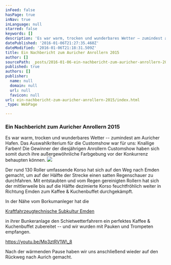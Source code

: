 ```yaml
---
inFeed: false
hasPage: true
inNav: true
inLanguage: null
starred: false
keywords: []
description: 'Es war warm, trocken und wunderbares Wetter – zumindest am Auricher Hafen. Das Auswahlkriterium für die Customshow war für uns: Knallige Farben! Die Gewinner der diesjährigen Anrollern Customshow haben sich somit durch ihre außergewöhnliche Farbgebung vor der Konkurrenz behaupten können.'
datePublished: '2016-01-06T21:27:35.460Z'
dateModified: '2016-01-06T21:18:31.509Z'
title: Ein Nachbericht zum Auricher Anrollern 2015
author: []
sourcePath: _posts/2016-01-06-ein-nachbericht-zum-auricher-anrollern-2015.md
published: true
authors: []
publisher:
  name: null
  domain: null
  url: null
  favicon: null
url: ein-nachbericht-zum-auricher-anrollern-2015/index.html
_type: WebPage

---
```

### Ein Nachbericht zum Auricher Anrollern 2015

Es war warm, trocken und wunderbares Wetter -- zumindest am Auricher Hafen. Das Auswahlkriterium für die Customshow war für uns: Knallige Farben! Die Gewinner der diesjährigen Anrollern Customshow haben sich somit durch ihre außergewöhnliche Farbgebung vor der Konkurrenz behaupten können.
![](https://the-grid-user-content.s3-us-west-2.amazonaws.com/c92a90e1-2298-410c-8dc5-6419e06c88fd.jpg)

Der rund 130 Roller umfassende Korso hat sich auf den Weg nach Emden gemacht, um auf der Hälfte der Strecke einen satten Regenschauer zu durchfahren. Mit entstaubten und vom Regen gereinigten Rollern hat sich der mittlerweile bis auf die Hälfte dezimierte Korso feuchtfröhlich weiter in Richtung Emden zum Kaffee & Kuchenbuffet durchgekämpft.

In der Nähe vom Borkumanleger hat die

[Kraftfahrzeugtechnische Subkultur Emden][0]

in ihrer Bunkeranlage den Schietwetterfahrern ein perfektes Kaffee & Kuchenbuffet zubereitet -- und wir wurden mit Pauken und Trompeten empfangen.

https://youtu.be/Mp3ztRV1W\_8

Nach der wärmenden Pause haben wir uns anschließend wieder auf den Rückweg nach Aurich gemacht.

[0]: https://www.facebook.com/pages/Kraftfahrzeugtechnische-Subkultur-Emden/123575721075292 "Kraftfahrzeugtechnische Subkultur Emden"